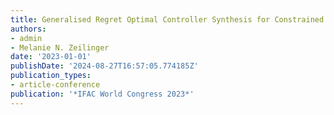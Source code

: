 ```yaml
---
title: Generalised Regret Optimal Controller Synthesis for Constrained Systems
authors:
- admin
- Melanie N. Zeilinger
date: '2023-01-01'
publishDate: '2024-08-27T16:57:05.774185Z'
publication_types:
- article-conference
publication: '*IFAC World Congress 2023*'
---
```

